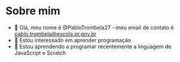 # Sobre mim
- 👋 Olá, meu nome é @PabloTrombela27
-:meu email de contato é pablo.trombela@escola.pr.gov.br
- 👀 Estou interessado em aprender programação
- 🌱 Estou aprendendo a programar recentemente a linguagem de JavaScript e Scratch
